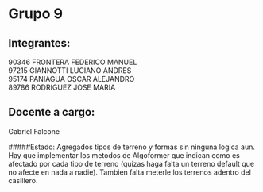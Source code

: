 Grupo 9                                                                                                                                                                
==========

Integrantes:
----------
90346 FRONTERA FEDERICO MANUEL  
97215 GIANNOTTI LUCIANO ANDRES  
95174 PANIAGUA OSCAR ALEJANDRO  
89786 RODRIGUEZ JOSE MARIA  

Docente a cargo: 
---------- 
Gabriel Falcone

#####Estado: 
Agregados tipos de terreno y formas sin ninguna logica aun. Hay que implementar los metodos de Algoformer que indican como es afectado por cada tipo de terreno (quizas haga falta un terreno default que no afecte en nada a nadie).
Tambien falta meterle los terrenos adentro del casillero.
